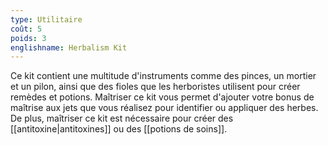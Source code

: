 ```yaml
---
type: Utilitaire
coût: 5
poids: 3
englishname: Herbalism Kit
---
```

Ce kit contient une multitude d'instruments comme des pinces, un mortier et un pilon, ainsi que des fioles que les herboristes utilisent pour créer remèdes et potions. Maîtriser ce kit vous permet d'ajouter votre bonus de maîtrise aux jets que vous réalisez pour identifier ou appliquer des herbes. De plus, maîtriser ce kit est nécessaire pour créer des [[antitoxine|antitoxines]] ou des [[potions de soins]].